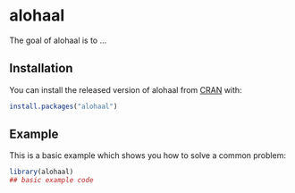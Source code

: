 
# alohaal

<!-- badges: start -->
<!-- badges: end -->

The goal of alohaal is to ...

## Installation

You can install the released version of alohaal from [CRAN](https://CRAN.R-project.org) with:

``` r
install.packages("alohaal")
```

## Example

This is a basic example which shows you how to solve a common problem:

``` r
library(alohaal)
## basic example code
```

